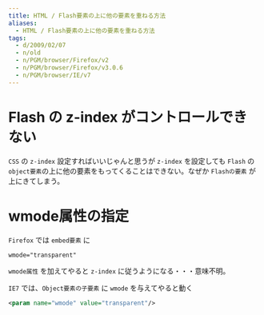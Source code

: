 ```yaml
---
title: HTML / Flash要素の上に他の要素を重ねる方法
aliases:
  - HTML / Flash要素の上に他の要素を重ねる方法
tags:
  - d/2009/02/07
  - n/old
  - n/PGM/browser/Firefox/v2
  - n/PGM/browser/Firefox/v3.0.6
  - n/PGM/browser/IE/v7
---
```





Flash の z-index がコントロールできない
================================================================================
`CSS` の `z-index` 設定すればいいじゃんと思うが `z-index` を設定しても `Flash` の `object要素`の上に他の要素をもってくることはできない。なぜか `Flashの要素` が上にきてしまう。

wmode属性の指定
================================================================================
`Firefox` では `embed要素` に

```
wmode="transparent"
```

`wmode属性` を加えてやると `z-index` に従うようになる・・・意味不明。

`IE7` では、`Object要素の子要素` に `wmode` を与えてやると動く

```xml
<param name="wmode" value="transparent"/>
```

